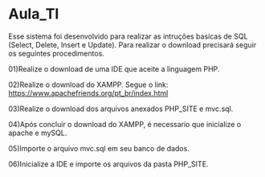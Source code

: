 # Aula_TI

Esse sistema foi desenvolvido para realizar as intruções basicas de SQL (Select, Delete, Insert e Update). Para realizar o download precisará seguir os seguintes procedimentos.

01)Realize o download de uma IDE que aceite a linguagem PHP. 

02)Realize o download do XAMPP. Segue o link: https://www.apachefriends.org/pt_br/index.html

03)Realize o download dos arquivos anexados PHP_SITE e mvc.sql.

04)Após concluir o download do XAMPP, é necessario que inicialize o apache e mySQL.

05)Importe o arquivo mvc.sql em seu banco de dados.

06)Inicialize a IDE e importe os arquivos da pasta PHP_SITE.
